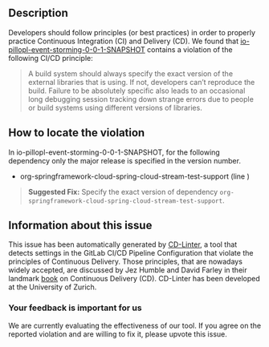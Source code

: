 
## Description
Developers should follow principles (or best practices) in order to properly practice Continuous Integration (CI) and Delivery (CD).
We found that [io-pillopl-event-storming-0-0-1-SNAPSHOT](https://gitlab.com/pilloPl/sfi-credit-cards/blob/master/.gitlab-ci.yml) contains a violation of the following CI/CD principle:

> A build system should always specify the exact version of the external libraries that is using.
If not, developers can’t reproduce the build. Failure to be absolutely specific also leads to an occasional long debugging session tracking down strange errors due to people or build systems using different versions of libraries.

## How to locate the violation

In io-pillopl-event-storming-0-0-1-SNAPSHOT, for the following dependency only the major release is specified in the version number.

* org-springframework-cloud-spring-cloud-stream-test-support (line )

> **Suggested Fix:** Specify the exact version of dependency `org-springframework-cloud-spring-cloud-stream-test-support`.

## Information about this issue

This issue has been automatically generated by [CD-Linter](https://gitlab.com/Jancso/configuration-analytics), a tool that detects settings in the GitLab CI/CD Pipeline Configuration that violate the principles of Continuous Delivery. Those principles, that are nowadays widely accepted, are discussed by Jez Humble and David Farley in their landmark [book](https://www.oreilly.com/library/view/continuous-delivery-reliable/9780321670250/) on Continuous Delivery (CD). CD-Linter has been developed at the University of Zurich.

### Your feedback is important for us
We are currently evaluating the effectiveness of our tool. If you agree on the reported violation and are willing to fix it, please upvote this issue.